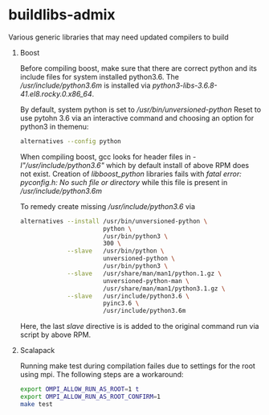 # buildlibs-admix
Various generic libraries that may need updated compilers to build

1. Boost

   Before compiling boost, make sure that there are correct  python and its
   include files for system installed python3.6. The */usr/include/python3.6m*
   is installed via *python3-libs-3.6.8-41.el8.rocky.0.x86_64*.

   By default, system python is set to */usr/bin/unversioned-python*
   Reset to use pytohn 3.6 via an interactive command and choosing
   an option for python3 in themenu:

   ```bash
   alternatives --config python
   ```

   When compiling boost,  gcc looks for header files in  *-I"/usr/include/python3.6"*
   which by default install of above RPM does not exist.  Creation of *libboost_python*
   libraries fails with *fatal error: pyconfig.h: No such file or directory*
   while this file is present in */usr/include/python3.6m*

   To remedy create missing */usr/include/python3.6* via

   ```bash
   alternatives --install /usr/bin/unversioned-python \
                          python \
                          /usr/bin/python3 \
                          300 \
                --slave   /usr/bin/python \
                          unversioned-python \
                          /usr/bin/python3 \
                --slave   /usr/share/man/man1/python.1.gz \
                          unversioned-python-man \
                          /usr/share/man/man1/python3.1.gz \
                --slave   /usr/include/python3.6 \
                          pyinc3.6 \
                          /usr/include/python3.6m
   ```

   Here, the last *slave* directive is is added to the original command run
   via script by above RPM.

1. Scalapack

   Running make test during compilation failes due to settings for the root
   using mpi. The following steps are a workaround:

   ```bash
   export OMPI_ALLOW_RUN_AS_ROOT=1 t
   export OMPI_ALLOW_RUN_AS_ROOT_CONFIRM=1
   make test
   ```
